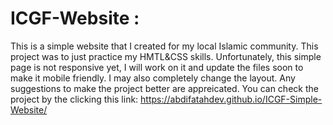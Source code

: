 # ICGF-Website :
This is a simple website that I created for my local Islamic community. This project was to just practice my HMTL&CSS skills. Unfortunately, this simple page is not responsive yet, I will work on it and update the files soon to make it mobile friendly. I may also completely change the layout. Any suggestions to make the project better are appreicated. 
You can check the project by the clicking this link:
https://abdifatahdev.github.io/ICGF-Simple-Website/
